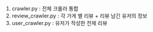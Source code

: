 1. crawler.py : 전체 크롤러 통합
2. review_crawler.py : 각 가게 별 리뷰 + 리뷰 남긴 유저의 정보
3. user_crawler.py : 유저가 작성한 전체 리뷰
